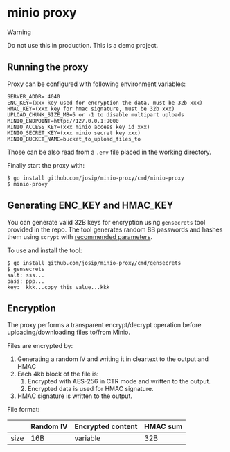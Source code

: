 # minio proxy

> [!WARNING]  
> Do not use this in production. This is a demo project.

## Running the proxy

Proxy can be configured with following environment variables:

```
SERVER_ADDR=:4040
ENC_KEY=(xxx key used for encryption the data, must be 32b xxx)
HMAC_KEY=(xxx key for hmac signature, must be 32b xxx)
UPLOAD_CHUNK_SIZE_MB=5 or -1 to disable multipart uploads
MINIO_ENDPOINT=http://127.0.0.1:9000
MINIO_ACCESS_KEY=(xxx minio access key id xxx)
MINIO_SECRET_KEY=(xxx minio secret key xxx)
MINIO_BUCKET_NAME=bucket_to_upload_files_to
```

Those can be also read from a `.env` file placed in the working directory.

Finally start the proxy with:

```
$ go install github.com/josip/minio-proxy/cmd/minio-proxy
$ minio-proxy
```

## Generating ENC_KEY and HMAC_KEY

You can generate valid 32B keys for encryption using `gensecrets` tool provided in the repo. The tool generates random 8B passwords and hashes them using `scrypt` with [recommended parameters](https://pkg.go.dev/golang.org/x/crypto/scrypt#Key).

To use and install the tool:
```
$ go install github.com/josip/minio-proxy/cmd/gensecrets
$ gensecrets
salt: sss...
pass: ppp...
key:  kkk...copy this value...kkk
```

## Encryption

The proxy performs a transparent encrypt/decrypt operation before uploading/downloading files to/from Minio.

Files are encrypted by:

1. Generating a random IV and writing it in cleartext to the output and HMAC
2. Each 4kb block of the file is:
    1. Encrypted with AES-256 in CTR mode and written to the output.
    2. Encrypted data is used for HMAC signature.
3. HMAC signature is written to the output.

File format:

|      | Random IV | Encrypted content | HMAC sum |
|------|-----------|-------------------|----------|
| size | 16B       | variable          | 32B      |
